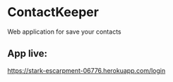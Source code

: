 # ContactKeeper
Web application for save your contacts

## App live:
https://stark-escarpment-06776.herokuapp.com/login
